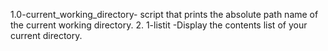 1.0-current_working_directory- script that prints the absolute path name of the current working directory.
2. 1-listit -Display the contents list of your current directory.
